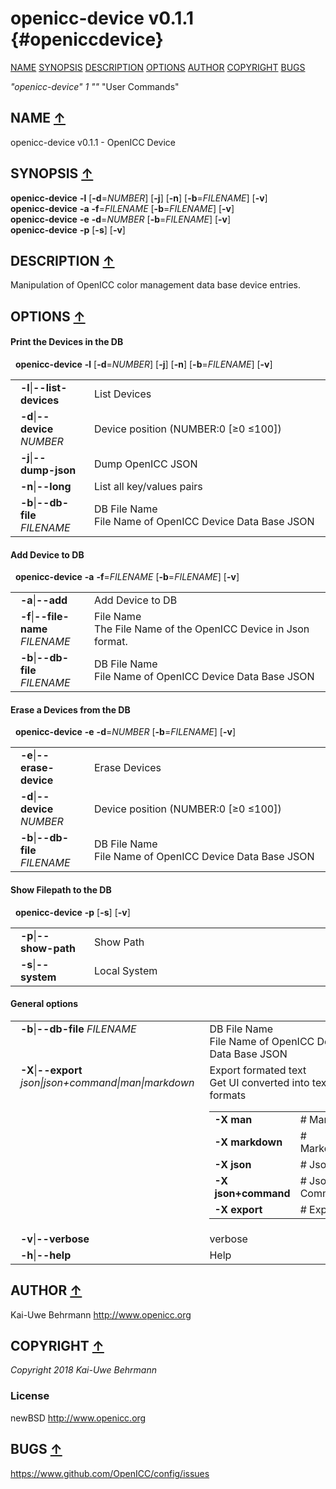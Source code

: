 # openicc\-device v0.1.1 {#openiccdevice}
<a name="toc"></a>
[NAME](#name) [SYNOPSIS](#synopsis) [DESCRIPTION](#description) [OPTIONS](#options) [AUTHOR](#author) [COPYRIGHT](#copyright) [BUGS](#bugs) 

*"openicc\-device"* *1* *""* "User Commands"

<h2>NAME <a href="#toc" name="name">&uarr;</a></h2>

openicc\-device v0.1.1 \- OpenICC Device

<h2>SYNOPSIS <a href="#toc" name="synopsis">&uarr;</a></h2>

**openicc\-device** <strong>\-l</strong> [<strong>\-d</strong>=<em>NUMBER</em>] [<strong>\-j</strong>] [<strong>\-n</strong>] [<strong>\-b</strong>=<em>FILENAME</em>] [<strong>\-v</strong>]
<br />
**openicc\-device** <strong>\-a</strong> <strong>\-f</strong>=<em>FILENAME</em> [<strong>\-b</strong>=<em>FILENAME</em>] [<strong>\-v</strong>]
<br />
**openicc\-device** <strong>\-e</strong> <strong>\-d</strong>=<em>NUMBER</em> [<strong>\-b</strong>=<em>FILENAME</em>] [<strong>\-v</strong>]
<br />
**openicc\-device** <strong>\-p</strong> [<strong>\-s</strong>] [<strong>\-v</strong>]
<br />

<h2>DESCRIPTION <a href="#toc" name="description">&uarr;</a></h2>

Manipulation of OpenICC color management data base device entries.

<h2>OPTIONS <a href="#toc" name="options">&uarr;</a></h2>

#### Print the Devices in the DB
&nbsp;&nbsp;**openicc\-device** <strong>\-l</strong> [<strong>\-d</strong>=<em>NUMBER</em>] [<strong>\-j</strong>] [<strong>\-n</strong>] [<strong>\-b</strong>=<em>FILENAME</em>] [<strong>\-v</strong>]

<table style='width:100%'>
 <tr><td style='padding-left:1em;padding-right:1em;vertical-align:top;width:25%'><strong>-l</strong>|<strong>--list-devices</strong></td> <td>List Devices</td> </tr>
 <tr><td style='padding-left:1em;padding-right:1em;vertical-align:top;width:25%'><strong>-d</strong>|<strong>--device</strong> <em>NUMBER</em></td> <td>Device position (NUMBER:0 [≥0 ≤100])</td> </tr>
 <tr><td style='padding-left:1em;padding-right:1em;vertical-align:top;width:25%'><strong>-j</strong>|<strong>--dump-json</strong></td> <td>Dump OpenICC JSON</td> </tr>
 <tr><td style='padding-left:1em;padding-right:1em;vertical-align:top;width:25%'><strong>-n</strong>|<strong>--long</strong></td> <td>List all key/values pairs</td> </tr>
 <tr><td style='padding-left:1em;padding-right:1em;vertical-align:top;width:25%'><strong>-b</strong>|<strong>--db-file</strong> <em>FILENAME</em></td> <td>DB File Name<br />File Name of OpenICC Device Data Base JSON </tr>
</table>

#### Add Device to DB
&nbsp;&nbsp;**openicc-device** <strong>\-a</strong> <strong>\-f</strong>=<em>FILENAME</em> [<strong>\-b</strong>=<em>FILENAME</em>] [<strong>\-v</strong>]

<table style='width:100%'>
 <tr><td style='padding-left:1em;padding-right:1em;vertical-align:top;width:25%'><strong>-a</strong>|<strong>--add</strong></td> <td>Add Device to DB</td> </tr>
 <tr><td style='padding-left:1em;padding-right:1em;vertical-align:top;width:25%'><strong>-f</strong>|<strong>--file-name</strong> <em>FILENAME</em></td> <td>File Name<br />The File Name of the OpenICC Device in Json format. </tr>
 <tr><td style='padding-left:1em;padding-right:1em;vertical-align:top;width:25%'><strong>-b</strong>|<strong>--db-file</strong> <em>FILENAME</em></td> <td>DB File Name<br />File Name of OpenICC Device Data Base JSON </tr>
</table>

#### Erase a Devices from the DB
&nbsp;&nbsp;**openicc-device** <strong>\-e</strong> <strong>\-d</strong>=<em>NUMBER</em> [<strong>\-b</strong>=<em>FILENAME</em>] [<strong>\-v</strong>]

<table style='width:100%'>
 <tr><td style='padding-left:1em;padding-right:1em;vertical-align:top;width:25%'><strong>-e</strong>|<strong>--erase-device</strong></td> <td>Erase Devices</td> </tr>
 <tr><td style='padding-left:1em;padding-right:1em;vertical-align:top;width:25%'><strong>-d</strong>|<strong>--device</strong> <em>NUMBER</em></td> <td>Device position (NUMBER:0 [≥0 ≤100])</td> </tr>
 <tr><td style='padding-left:1em;padding-right:1em;vertical-align:top;width:25%'><strong>-b</strong>|<strong>--db-file</strong> <em>FILENAME</em></td> <td>DB File Name<br />File Name of OpenICC Device Data Base JSON </tr>
</table>

#### Show Filepath to the DB
&nbsp;&nbsp;**openicc-device** <strong>\-p</strong> [<strong>\-s</strong>] [<strong>\-v</strong>]

<table style='width:100%'>
 <tr><td style='padding-left:1em;padding-right:1em;vertical-align:top;width:25%'><strong>-p</strong>|<strong>--show-path</strong></td> <td>Show Path</td> </tr>
 <tr><td style='padding-left:1em;padding-right:1em;vertical-align:top;width:25%'><strong>-s</strong>|<strong>--system</strong></td> <td>Local System</td> </tr>
</table>

#### General options

<table style='width:100%'>
 <tr><td style='padding-left:1em;padding-right:1em;vertical-align:top;width:25%'><strong>-b</strong>|<strong>--db-file</strong> <em>FILENAME</em></td> <td>DB File Name<br />File Name of OpenICC Device Data Base JSON </tr>
 <tr><td style='padding-left:1em;padding-right:1em;vertical-align:top;width:25%'><strong>-X</strong>|<strong>--export</strong> <em>json|json+command|man|markdown</em></td> <td>Export formated text<br />Get UI converted into text formats
  <table>
   <tr><td style='padding-left:0.5em'><strong>-X man</strong></td><td># Man</td></tr>
   <tr><td style='padding-left:0.5em'><strong>-X markdown</strong></td><td># Markdown</td></tr>
   <tr><td style='padding-left:0.5em'><strong>-X json</strong></td><td># Json</td></tr>
   <tr><td style='padding-left:0.5em'><strong>-X json+command</strong></td><td># Json + Command</td></tr>
   <tr><td style='padding-left:0.5em'><strong>-X export</strong></td><td># Export</td></tr>
  </table>
  </td>
 </tr>
 <tr><td style='padding-left:1em;padding-right:1em;vertical-align:top;width:25%'><strong>-v</strong>|<strong>--verbose</strong></td> <td>verbose</td> </tr>
 <tr><td style='padding-left:1em;padding-right:1em;vertical-align:top;width:25%'><strong>-h</strong>|<strong>--help</strong></td> <td>Help</td> </tr>
</table>


<h2>AUTHOR <a href="#toc" name="author">&uarr;</a></h2>

Kai-Uwe Behrmann http://www.openicc.org

<h2>COPYRIGHT <a href="#toc" name="copyright">&uarr;</a></h2>

*Copyright 2018 Kai\-Uwe Behrmann*


<a name="license"></a>
### License
newBSD <a href="http://www.openicc.org">http://www.openicc.org</a>

<h2>BUGS <a href="#toc" name="bugs">&uarr;</a></h2>

<a href="https://www.github.com/OpenICC/config/issues">https://www.github.com/OpenICC/config/issues</a>

